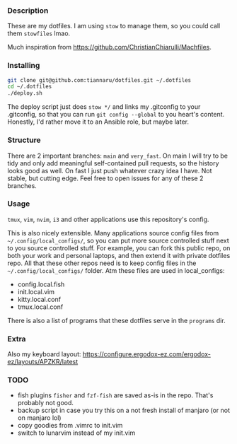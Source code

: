 ### Description
These are my dotfiles. I am using `stow` to manage them, so you could call them `stowfiles` lmao.

Much inspiration from https://github.com/ChristianChiarulli/Machfiles.

### Installing
```bash
git clone git@github.com:tiannaru/dotfiles.git ~/.dotfiles
cd ~/.dotfiles
./deploy.sh
```
The deploy script just does `stow */` and links my .gitconfig to your .gitconfig, so that you can run `git config --global` to you heart's content. Honestly, I'd rather move it to an Ansible role, but maybe later.

### Structure
There are 2 important branches: `main` and `very_fast`.
On main I will try to be tidy and only add meaningful self-contained pull requests, so the history looks good as well. On fast I just push whatever crazy idea I have. Not stable, but cutting edge. Feel free to open issues for any of these 2 branches.

### Usage
`tmux`, `vim`, `nvim`, `i3` and other applications use this repository's config.

This is also nicely extensible. Many applications source config files from `~/.config/local_configs/`, so you can put more source controlled stuff next to you source controlled stuff. 
For example, you can fork this public repo, on both your work and personal laptops, and then extend it with private dotfiles repo. All that these other repos need is to keep config files in the `~/.config/local_configs/` folder.
Atm these files are used in local_configs:
- config.local.fish
- init.local.vim
- kitty.local.conf
- tmux.local.conf

There is also a list of programs that these dotfiles serve in the `programs` dir.

### Extra
Also my keyboard layout: https://configure.ergodox-ez.com/ergodox-ez/layouts/APZKR/latest

### TODO
- fish plugins `fisher` and `fzf-fish` are saved as-is in the repo. That's probably not good.
- backup script in case you try this on a not fresh install of manjaro (or not on manjaro lol)
- copy goodies from .vimrc to init.vim
- switch to lunarvim instead of my init.vim
